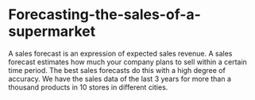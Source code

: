 # Forecasting-the-sales-of-a-supermarket
A sales forecast is an expression of expected sales revenue. A sales forecast estimates how much your company plans to sell within a certain time period. The best sales forecasts do this with a high degree of accuracy. We have the sales data of the last 3 years for more than a thousand products in 10 stores in different cities.
